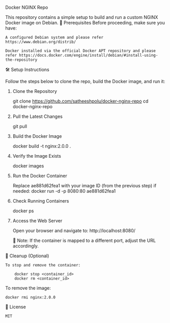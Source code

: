 Docker NGINX Repo

This repository contains a simple setup to build and run a custom NGINX Docker image on Debian.
🚀 Prerequisites Before proceeding, make sure you have:

    A configured Debian system and please refer https://www.debian.org/distrib/

    Docker installed via the official Docker APT repository and please refer https://docs.docker.com/engine/install/debian/#install-using-the-repository

🛠️ Setup Instructions

Follow the steps below to clone the repo, build the Docker image, and run it:
1. Clone the Repository

    git clone https://github.com/satheeshpolu/docker-nginx-repo
    cd docker-nginx-repo

3. Pull the Latest Changes

   git pull

5. Build the Docker Image

   docker build -t nginx:2.0.0 .

7. Verify the Image Exists

   docker images

9. Run the Docker Container

   Replace ae881d62fea1 with your image ID (from the previous step) if needed:
   docker run -d -p 8080:80 ae881d62fea1

11. Check Running Containers

    docker ps

13. Access the Web Server

    Open your browser and navigate to:
    http://localhost:8080/

    🔧 Note: If the container is mapped to a different port, adjust the URL accordingly.

🧼 Cleanup (Optional)
    
    To stop and remove the container:

        docker stop <container_id>
        docker rm <container_id>

To remove the image:
    
    docker rmi nginx:2.0.0

📄 License
    
    MIT 
